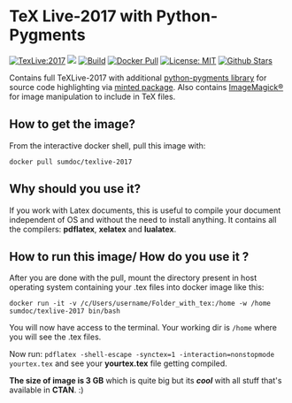 # TeX Live-2017 with Python-Pygments

[![TexLive:2017](https://img.shields.io/badge/TeX%20Live-2017-blue.svg)](https://www.tug.org/texlive/acquire.html)
[![](https://images.microbadger.com/badges/image/sumdoc/texlive-2017.svg)](https://microbadger.com/images/sumdoc/texlive-2017 "Get your own image badge on microbadger.com")
[![Build](https://img.shields.io/docker/automated/sumdoc/texlive-2017.svg)](https://hub.docker.com/r/sumdoc/texlive-2017/)
[![Docker Pull](https://img.shields.io/docker/pulls/sumdoc/texlive-2017.svg)](https://hub.docker.com/r/sumdoc/texlive-2017/)
[![License: MIT](https://img.shields.io/github/license/sumandoc/texlive-2017.svg)](https://github.com/sumandoc/TeXLive-2017/blob/master/LICENSE) 
[![Github Stars](https://img.shields.io/github/stars/sumandoc/TeXLive-2017.svg?style=social&label=Github)](https://github.com/sumandoc/TeXLive-2017)



Contains full TeXLive-2017 with additional [python-pygments library](http://pygments.org/) for source code highlighting via [minted package](https://www.ctan.org/pkg/minted).
Also contains [ImageMagick®](https://www.imagemagick.org/script/index.php) for image manipulation to include in TeX files.


## How to get the image?

From the interactive docker shell, pull this image with:

`docker pull sumdoc/texlive-2017`

## Why should you use it?

If you work with Latex documents, this is useful to compile your document independent of OS and without the need to install anything.  It contains all the compilers: **pdflatex**, **xelatex** and **lualatex**.

## How to run this image/ How do you use it ?

After you are done with the pull, mount the directory present in host operating system containing your .tex files 
into docker image like this:

`docker run -it -v /c/Users/username/Folder_with_tex:/home -w /home sumdoc/texlive-2017 bin/bash`


You will now have access to the terminal. Your working dir is `/home` where you will see the .tex files.

Now run:
`pdflatex -shell-escape -synctex=1 -interaction=nonstopmode yourtex.tex` and see your **yourtex.tex** file getting compiled.



**The size of image is 3 GB** which is quite big but
its ***cool*** with all stuff that's available in **CTAN**. :)


